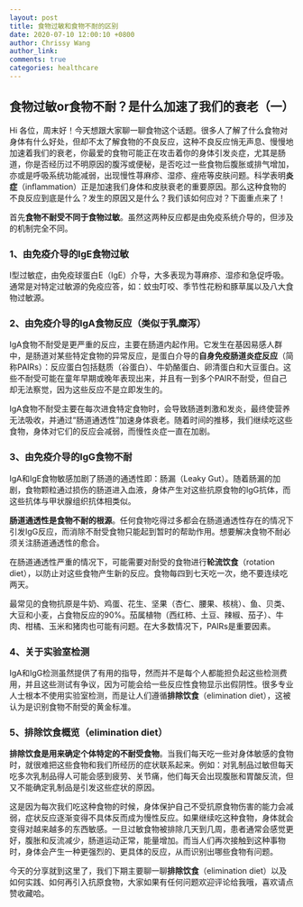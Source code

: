 ```yaml
---
layout: post
title: 食物过敏和食物不耐的区别
date: 2020-07-10 12:00:10 +0800
author: Chrissy Wang
author_link:
comments: true
categories: healthcare
---
```


## 食物过敏or食物不耐？是什么加速了我们的衰老（一）

Hi 各位，周末好！今天想跟大家聊一聊食物这个话题。很多人了解了什么食物对身体有什么好处，但却不太了解食物的不良反应，这种不良反应悄无声息、慢慢地加速着我们的衰老，你最爱的食物可能正在攻击着你的身体引发炎症，尤其是肠道，你是否经历过不明原因的腹泻或便秘，是否吃过一些食物后腹胀或排气增加，亦或是呼吸系统功能减弱，出现慢性荨麻疹、湿疹、痤疮等皮肤问题。科学表明**炎症**（inflammation）正是加速我们身体和皮肤衰老的重要原因。那么这种食物的不良反应到底是什么？发生的原因又是什么？我们该如何应对？下面重点来了！

首先**食物不耐受不同于食物过敏**。虽然这两种反应都是由免疫系统介导的，但涉及的机制完全不同。

### 1、由免疫介导的IgE食物过敏

I型过敏症，由免疫球蛋白E（IgE）介导，大多表现为荨麻疹、湿疹和急促呼吸。通常是对特定过敏源的免疫应答，如：蚊虫叮咬、季节性花粉和豚草属以及八大食物过敏源。

### 2、由免疫介导的IgA食物反应（类似于乳糜泻）

IgA食物不耐受是更严重的反应，主要在肠道内起作用。它发生在基因易感人群中，是肠道对某些特定食物的异常反应，是蛋白介导的**自身免疫肠道炎症反应**（简称PAIRs）：反应蛋白包括麸质（谷蛋白）、牛奶酪蛋白、卵清蛋白和大豆蛋白。这些不耐受可能在童年早期或晚年表现出来，并且有一到多个PAIR不耐受，但自己却无法察觉，因为这些反应不是立即发生的。

IgA食物不耐受主要在每次进食特定食物时，会导致肠道刺激和发炎，最终使营养无法吸收，并通过“肠道通透性”加速身体衰老。随着时间的推移，我们继续吃这些食物，身体对它们的反应会减弱，而慢性炎症一直在加剧。

### 3、由免疫介导的IgG食物不耐

IgA和IgE食物敏感加剧了肠道的通透性即：肠漏（Leaky Gut）。随着肠漏的加剧，食物颗粒通过损伤的肠道进入血液，身体产生对这些抗原食物的IgG抗体，而这些抗体与甲状腺组织抗体相类似。

**肠道通透性是食物不耐的根源**。任何食物吃得过多都会在肠道通透性存在的情况下引发IgG反应，而消除不耐受食物只能起到暂时的帮助作用。想要解决食物不耐必须关注肠道通透性的愈合。

在肠道通透性严重的情况下，可能需要对耐受的食物进行**轮流饮食**（rotation diet），以防止对这些食物产生新的反应。食物每四到七天吃一次，绝不要连续吃两天。

最常见的食物抗原是牛奶、鸡蛋、花生、坚果（杏仁、腰果、核桃）、鱼、贝类、大豆和小麦，占食物反应的90%。茄属植物（西红柿、土豆、辣椒、茄子）、牛肉、柑橘、玉米和猪肉也可能有问题。在大多数情况下，PAIRs是重要因素。

### 4、关于实验室检测

IgA和IgG检测虽然提供了有用的指导，然而并不是每个人都能担负起这些检测费用，并且这些测试有争议，因为可能会给一些反应性食物显示出假阴性。很多专业人士根本不使用实验室检测，而是让人们遵循**排除饮食**（elimination diet），这被认为是识别食物不耐受的黄金标准。

### 5、排除饮食概览（elimination diet）

**排除饮食是用来确定个体特定的不耐受食物**。当我们每天吃一些对身体敏感的食物时，就很难把这些食物和我们所经历的症状联系起来。例如：对乳制品过敏但每天吃多次乳制品得人可能会感到疲劳、关节痛，他们每天会出现腹胀和胃酸反流，但又不能确定乳制品是引发这些症状的原因。

这是因为每次我们吃这种食物的时候，身体保护自己不受抗原食物伤害的能力会减弱，症状反应逐渐变得不具体反而成为慢性反应。如果继续吃这种食物，身体就会变得对越来越多的东西敏感。一旦过敏食物被排除几天到几周，患者通常会感觉更好，腹胀和反流减少，肠道运动正常，能量增加。而当人们再次接触到这种事物时，身体会产生一种更强烈的、更具体的反应，从而识别出哪些食物有问题。

今天的分享就到这里了，我们下期主要聊一聊**排除饮食**（elimination diet）以及如何实践、如何再引入抗原食物，大家如果有任何问题欢迎评论给我哦，喜欢请点赞收藏哈。
